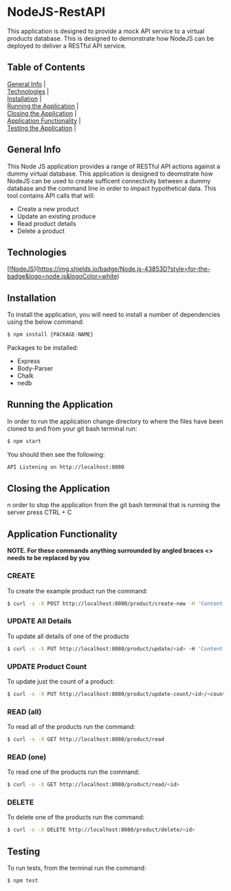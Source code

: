 # NodeJS-RestAPI
This application is designed to provide a mock API service to a virtual products database. This is designed to demonstrate how NodeJS can be deployed to deliver a RESTful API service.

## Table of Contents
[General Info](#general-info)   |   
[Technologies](#technologies)   |   
[Installation](#installation)   |   
[Running the Application](#running-the-application)   |   
[Closing the Application](#closing-the-application)   |   
[Application Functionality](#application-functionality)   |   
[Testing the Application](#testing-the-application)   |   

## General Info
This Node JS application provides a range of RESTful API actions against a dummy virtual database. This application is designed to deomstrate how NodeJS can be used to create sufficent connectivity between a dummy database and the command line in order to impact hypothetical data.
This tool contains API calls that will:
* Create a new product
* Update an existing produce
* Read product details
* Delete a product

## Technologies
[[!NodeJS](https://img.shields.io/badge/Node.js-43853D?style=for-the-badge&logo=node.js&logoColor=white)](https://img.shields.io/badge/Node.js-43853D?style=for-the-badge&logo=node.js&logoColor=white)

## Installation
To install the application, you will need to install a number of dependencies using the below command:
~~~ bash
$ npm install {PACKAGE-NAME}
~~~

Packages to be installed:
* Express
* Body-Parser
* Chalk
* nedb

## Running the Application
In order to run the application change directory to where the files have been cloned to and from your git bash terminal run:
~~~ bash
$ npm start
~~~

You should then see the following:
~~~ bash
API Listening on http://localhost:8080
~~~

## Closing the Application
n order to stop the application from the git bash terminal that is running the server press CTRL + C

## Application Functionality
**NOTE. For these commands anything surrounded by angled braces <> needs to be replaced by you**

### CREATE

To create the example product run the command:

~~~ bash
$ curl -s -X POST http://localhost:8080/product/create-new -H 'Content-type:application/json' -d '{"name":"example product", "description":"this is an example", "price":9.99, "count" : 1}'
~~~

### UPDATE All Details

To update all details of one of the products

~~~ bash
$ curl -s -X PUT http://localhost:8080/product/update/<id> -H 'Content-type:application/json'  -d '{"name":"updated product", "description":"its brand new", "price":99.99, "count": 55}'
~~~

### UPDATE Product Count

To update just the count of a product:

~~~ bash
$ curl -s -X PUT http://localhost:8080/product/update-count/<id>/<count> -H 'Content-type:application/json'
~~~

### READ (all)

To read all of the products run the command:

~~~ bash
$ curl -s -X GET http://localhost:8080/product/read
~~~

### READ (one)

To read one of the products run the command:

~~~ bash
$ curl -s -X GET http://localhost:8080/product/read/<id>
~~~

### DELETE

To delete one of the products run the command:

~~~ bash
$ curl -s -X DELETE http://localhost:8080/product/delete/<id>
~~~

## Testing

To run tests, from the terminal run the command:

~~~ bash
$ npm test
~~~
